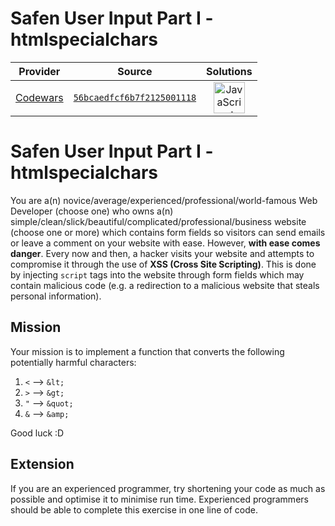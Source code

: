 [_metadata_:generated]: - "true"

# Safen User Input Part I - htmlspecialchars

<!-- INFO TABLE BEGIN -->

| Provider                                        | Source                                                                               | Solutions                                                                                                                                                    |
| :---------------------------------------------: | :----------------------------------------------------------------------------------: | :----------------------------------------------------------------------------------------------------------------------------------------------------------: |
| [Codewars](../../../docs/providers/Codewars.md) | [`56bcaedfcf6b7f2125001118`](https://www.codewars.com/kata/56bcaedfcf6b7f2125001118) | [<img src="https://res.cloudinary.com/rascaltwo/image/upload/v1631924076/javascript_ehszr7.svg" alt="JavaScript" title="JavaScript" width="50" />](solve.js) |

<!-- INFO TABLE END -->

# Safen User Input Part I - htmlspecialchars

You are a(n) novice/average/experienced/professional/world-famous Web Developer (choose one) who owns a(n) simple/clean/slick/beautiful/complicated/professional/business website (choose one or more) which contains form fields so visitors can send emails or leave a comment on your website with ease.  However, **with ease comes danger**.  Every now and then, a hacker visits your website and attempts to compromise it through the use of **XSS (Cross Site Scripting)**.  This is done by injecting ```script``` tags into the website through form fields which may contain malicious code (e.g. a redirection to a malicious website that steals personal information).

## Mission

Your mission is to implement a function that converts the following potentially harmful characters:

1. ```<``` --> ```&lt;```
2. ```>``` --> ```&gt;```
3. ```"``` --> ```&quot;```
4. ```&``` --> ```&amp;```

Good luck :D

## Extension

If you are an experienced programmer, try shortening your code as much as possible and optimise it to minimise run time.  Experienced programmers should be able to complete this exercise in one line of code.
